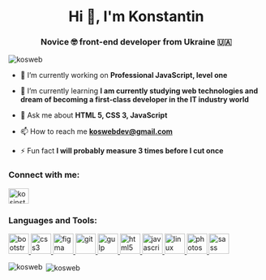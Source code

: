 <h1 align="center">Hi 👋, I'm Konstantin</h1>
<h3 align="center">Novice 🤓 front-end developer from Ukraine 🇺🇦</h3>

<p align="left"> <img src="https://komarev.com/ghpvc/?username=kosweb" alt="kosweb" /> </p>

- 🔭 I’m currently working on **Professional JavaScript, level one**

- 🌱 I’m currently learning **I am currently studying web technologies and dream of becoming a first-class developer in the IT industry world**

- 💬 Ask me about **HTML 5, CSS 3, JavaScript**

- 📫 How to reach me **koswebdev@gmail.com**

- ⚡ Fun fact **I will probably measure 3 times before I cut once**

<p align="left">
<h3 align="left">Connect with me:</h3>
<a href="https://instagram.com/kosinstgrm" target="blank"><img align="center" src="https://cdn.jsdelivr.net/npm/simple-icons@3.0.1/icons/instagram.svg" alt="kosinstgrm" height="30" width="40" /></a>
</p>

<h3 align="left">Languages and Tools:</h3>
<p align="left"> <a href="https://getbootstrap.com" target="_blank"> <img src="https://devicons.github.io/devicon/devicon.git/icons/bootstrap/bootstrap-plain.svg" alt="bootstrap" width="40" height="40"/> </a> <a href="https://www.w3schools.com/css/" target="_blank"> <img src="https://devicons.github.io/devicon/devicon.git/icons/css3/css3-original-wordmark.svg" alt="css3" width="40" height="40"/> </a> <a href="https://www.figma.com/" target="_blank"> <img src="https://www.vectorlogo.zone/logos/figma/figma-icon.svg" alt="figma" width="40" height="40"/> </a> <a href="https://git-scm.com/" target="_blank"> <img src="https://www.vectorlogo.zone/logos/git-scm/git-scm-icon.svg" alt="git" width="40" height="40"/> </a> <a href="https://gulpjs.com" target="_blank"> <img src="https://devicons.github.io/devicon/devicon.git/icons/gulp/gulp-plain.svg" alt="gulp" width="40" height="40"/> </a> <a href="https://www.w3.org/html/" target="_blank"> <img src="https://devicons.github.io/devicon/devicon.git/icons/html5/html5-original-wordmark.svg" alt="html5" width="40" height="40"/> </a> <a href="https://developer.mozilla.org/en-US/docs/Web/JavaScript" target="_blank"> <img src="https://devicons.github.io/devicon/devicon.git/icons/javascript/javascript-original.svg" alt="javascript" width="40" height="40"/> </a> <a href="https://www.linux.org/" target="_blank"> <img src="https://devicons.github.io/devicon/devicon.git/icons/linux/linux-original.svg" alt="linux" width="40" height="40"/> </a> <a href="https://www.photoshop.com/en" target="_blank"> <img src="https://devicons.github.io/devicon/devicon.git/icons/photoshop/photoshop-plain.svg" alt="photoshop" width="40" height="40"/> </a> <a href="https://sass-lang.com" target="_blank"> <img src="https://devicons.github.io/devicon/devicon.git/icons/sass/sass-original.svg" alt="sass" width="40" height="40"/> </a> </p>

<p><img align="left" src="https://github-readme-stats.vercel.app/api/top-langs/?username=kosweb&layout=compact" alt="kosweb" /></p>

<p>&nbsp;<img align="center" src="https://github-readme-stats.vercel.app/api?username=kosweb&show_icons=true" alt="kosweb" /></p>
